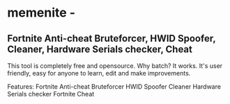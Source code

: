 # memenite - 
## Fortnite Anti-cheat Bruteforcer, HWID Spoofer, Cleaner, Hardware Serials checker, Cheat



This tool is completely free and opensource.
Why batch? It works. It's user friendly, easy for anyone to learn, edit and make improvements. 

Features:
Fortnite Anti-cheat Bruteforcer
HWID Spoofer
Cleaner
Hardware Serials checker
Fortnite Cheat



